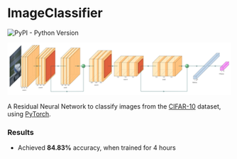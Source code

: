 # ImageClassifier

![PyPI - Python Version](https://img.shields.io/pypi/pyversions/torch)

![Network Architecture](docs/Image_Classifier_Diagram.png)

A Residual Neural Network to classify images from the [CIFAR-10](https://www.cs.toronto.edu/~kriz/cifar.html) dataset, using [PyTorch](https://pytorch.org/).

### Results

- Achieved **84.83%** accuracy, when trained for 4 hours
